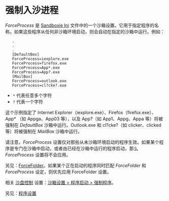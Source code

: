# 强制入沙进程

_ForceProcess_ 是 [Sandboxie Ini](SandboxieIni.md) 文件中的一个沙箱设置。它用于指定程序的名称。如果这些程序从任何非沙箱环境启动，则会自动在指定的沙箱中运行。例如：

```
   .
   .
   .
   [DefaultBox]
   ForceProcess=iexplore.exe
   ForceProcess=firefox.exe
   ForceProcess=App*.exe
   ForceProcess=App?.exe
   [MailBox]
   ForceProcess=outlook.exe
   ForceProcess=cl?cke?.exe
```

- `*` 代表任意多个字符
- `?` 代表一个字符

这个示例指定了 Internet Explorer（iexplore.exe）、Firefox（firefox.exe）、App* （如 Appga、App03 等），以及 App?（如 App1、Appg、Appa 等）将被强制在 _DefaultBox_ 沙箱中运行。Outlook.exe 和 cl?cke?（如 clicker、clicked 等）将被强制在 _MailBox_ 沙箱中运行。

请注意，_ForceProcess_ 设置仅对那些从未沙箱环境启动的程序生效。如果某个程序是专门在沙箱中启动，或者由已经在沙箱中运行的程序启动，那么 _ForceProcess_ 设置将不会应用。

另见：[ForceFolder](ForceFolder.md)。如果某个正在启动的程序同时匹配 _ForceFolder_ 和 _ForceProcess_ 设定，则优先应用 ForceFolder 设置。

相关 [沙盘控制](SandboxieControl.md) 设置：[沙箱设置 > 程序启动 > 强制程序](ProgramStartSettings.md#forced-programs)。

另见：[程序设置](ProgramSettings.md#page-1)
